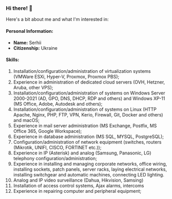### Hi there! 👋

Here's a bit about me and what I'm interested in:

#### Personal Information:
- **Name:** Serhii
- **Citizenship:** Ukraine

#### Skills:
1. Installation/configuration/administration of virtualization systems (VMWare ESXi, Hyper-V, Proxmox, Proxmox PBS);
2. Experience in administration of dedicated cloud servers (OVH, Hetzner, Aruba, other VPS);
3. Installation/configuration/administration of systems on Windows Server 2000-2021 (AD, GPO, DNS, DHCP, RDP and others) and Windows XP-11 (MS Office, Adobe, Autodesk and others);
4. Installation/configuration/administration of systems on Linux (HTTP Apache, Nginx, PHP, FTP, VPN, Kerio, Firewall, Git, Docker and others) and macOS;
5. Experience in mail server administration (MS Exchange, Postfix, MS Office 365, Google Workspace);
6. Experience in database administration (MS SQL, MYSQL, PostgreSQL);
7. Configuration/administration of network equipment (switches, routers (Mikrotik, UNIFI, CISCO, FORTINET etc.));
8. Experience in IP (Asterisk) and analog (Samsung, Panasonic, LG) telephony configuration/administration;
9. Experience in installing and managing corporate networks, office wiring, installing sockets, patch panels, server racks, laying electrical networks, installing switchgear and automatic machines, connecting LED lighting.
10. Analog and IP video surveillance (Dahua, Hikvision, Samsing) 
11. Installation of access control systems, Ajax alarms, intercoms
12. Experience in repairing computer and peripheral equipment;

<!--
**Snetlab/snetlab** is a ✨ _special_ ✨ repository because its `README.md` (this file) appears on your GitHub profile.

Here are some ideas to get you started:

- 🔭 I’m currently working on ...
- 🌱 I’m currently learning ...
- 👯 I’m looking to collaborate on ...
- 🤔 I’m looking for help with ...
- 💬 Ask me about ...
- 📫 How to reach me: ...
- 😄 Pronouns: ...
- ⚡ Fun fact: ...
-->
